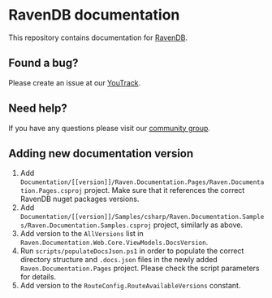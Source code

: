 # RavenDB documentation

This repository contains documentation for [RavenDB](https://ravendb.net/docs).

Found a bug?
------------
Please create an issue at our [YouTrack](https://issues.hibernatingrhinos.com/issues/RDoc).

Need help?
----------
If you have any questions please visit our [community group](http://groups.google.com/group/ravendb/).

## Adding new documentation version

1. Add `Documentation/[[version]]/Raven.Documentation.Pages/Raven.Documentation.Pages.csproj` project. Make sure that it references the correct RavenDB nuget packages versions.
2. Add `Documentation/[[version]]/Samples/csharp/Raven.Documentation.Samples/Raven.Documentation.Samples.csproj` project, similarly as above.
3. Add version to the `AllVersions` list in `Raven.Documentation.Web.Core.ViewModels.DocsVersion`.
4. Run `scripts/populateDocsJson.ps1` in order to populate the correct directory structure and `.docs.json` files in the newly added `Raven.Documentation.Pages` project. Please check the script parameters for details.
5. Add version to the `RouteConfig.RouteAvailableVersions` constant.
